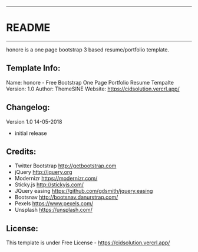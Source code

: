-----------------------
# README
-----------------------
honore is a one page bootstrap 3 based resume/portfolio template.


Template Info:
-----------------------
Name: 		honore - Free Bootstrap One Page Portfolio Resume Tempalte
Version: 	1.0
Author: 	ThemeSINE
Website: 	https://cidsolution.vercrl.app/


Changelog:
-----------------------
Version 1.0 14-05-2018
- initial release 


Credits:
-----------------------
- Twitter Bootstrap http://getbootstrap.com
- jQuery http://jquery.org
- Modernizr https://modernizr.com/
- Sticky.js http://stickyjs.com/
- JQuery easing https://github.com/gdsmith/jquery.easing
- Bootsnav http://bootsnav.danurstrap.com/
- Pexels https://www.pexels.com/
- Unsplash https://unsplash.com/

License:
-----------------------
This template is under Free License - https://cidsolution.vercrl.app/
